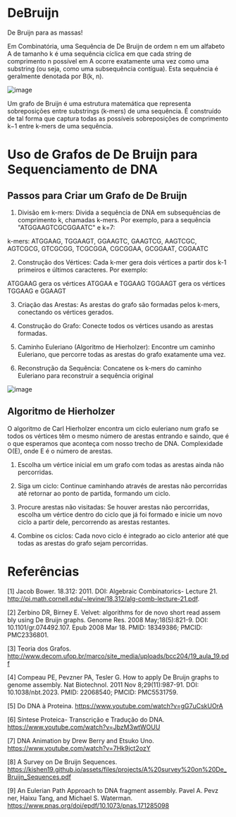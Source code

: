 # DeBruijn
De Bruijn para as massas!

Em Combinatória, uma Sequência de De Bruijn de ordem n em um alfabeto A de tamanho k é uma sequência cíclica em que cada string 
de comprimento n possível em A ocorre exatamente uma vez como uma substring (ou seja, como uma subsequência contígua). 
Esta sequência é geralmente denotada por B(k, n).

![image](https://github.com/user-attachments/assets/50b7aec9-9c75-4c57-978b-e4ec428e9c81)

Um grafo de Bruijn é uma estrutura matemática que representa sobreposições entre substrings (k-mers) de uma sequência. É construído 
de tal forma que captura todas as possíveis sobreposições de comprimento k−1 entre k-mers de uma sequência.

# Uso de Grafos de De Bruijn para Sequenciamento de DNA

## Passos para Criar um Grafo de De Bruijn

1. Divisão em k-mers: 
Divida a sequência de DNA em subsequências de comprimento k, chamadas k-mers. Por exemplo, para a sequência "ATGGAAGTCGCGGAATC" e k=7:

k-mers:	ATGGAAG, TGGAAGT, GGAAGTC, GAAGTCG, AAGTCGC, AGTCGCG,
			GTCGCGG, TCGCGGA, CGCGGAA, GCGGAAT, CGGAATC  

2. Construção dos Vértices: 
Cada k-mer gera dois vértices a partir dos k-1 primeiros e últimos caracteres. Por exemplo:

ATGGAAG gera os vértices ATGGAA e TGGAAG
TGGAAGT gera os vértices TGGAAG e GGAAGT

3. Criação das Arestas: 
As arestas do grafo são formadas pelos k-mers, conectando os vértices gerados.

4. Construção do Grafo: 
Conecte todos os vértices usando as arestas formadas.

5. Caminho Euleriano (Algoritmo de Hierholzer): 
Encontre um caminho Euleriano, que percorre todas as arestas do grafo exatamente uma vez.

6. Reconstrução da Sequência: 
Concatene os k-mers do caminho Euleriano para reconstruir a sequência original

![image](https://github.com/user-attachments/assets/a713304e-e2c1-45a7-8fff-80b182402f20)

## Algoritmo de Hierholzer

O algoritmo de Carl Hierholzer encontra um ciclo euleriano num grafo se todos os vértices têm o mesmo número de arestas 
entrando e saindo, que é o que esperamos que aconteça com nosso trecho de DNA. 
Complexidade O(E), onde E é o número de arestas.

1. Escolha um vértice inicial em um grafo com todas as arestas ainda não percorridas.

2. Siga um ciclo: Continue caminhando através de arestas não percorridas até retornar ao ponto de partida, formando um ciclo.

3. Procure arestas não visitadas: Se houver arestas não percorridas, escolha um vértice dentro do ciclo que já foi formado e inicie um novo ciclo a partir dele, percorrendo as arestas restantes.

4. Combine os ciclos: Cada novo ciclo é integrado ao ciclo anterior até que todas as arestas do grafo sejam percorridas.


# Referências

[1] Jacob Bower. 18.312: 2011. DOI: Algebraic Combinatorics- Lecture 21. http://pi.math.cornell.edu/~levine/18.312/alg-comb-lecture-21.pdf. 

[2] Zerbino DR, Birney E. Velvet: algorithms for de novo short read assem bly using De Bruijn graphs. Genome Res. 2008 May;18(5):821-9. DOI: 10.1101/gr.074492.107. Epub 2008 Mar 18. PMID: 18349386; PMCID: PMC2336801. 

[3] Teoria dos Grafos. http://www.decom.ufop.br/marco/site_media/uploads/bcc204/19_aula_19.pdf 

[4] Compeau PE, Pevzner PA, Tesler G. How to apply De Bruijn graphs to genome assembly. Nat Biotechnol. 2011 Nov 8;29(11):987-91. DOI: 10.1038/nbt.2023. PMID: 22068540; PMCID: PMC5531759. 

[5] Do DNA à Proteina. https://www.youtube.com/watch?v=gG7uCskUOrA 

[6] Síntese Proteica- Transcrição e Tradução do DNA. https://www.youtube.com/watch?v=JbzM3wtWOUU 

[7] DNA Animation by Drew Berry and Etsuko Uno. https://www.youtube.com/watch?v=7Hk9jct2ozY 

[8] A Survey on De Bruijn Sequences. https://kishen19.github.io/assets/files/projects/A%20survey%20on%20De_Bruijn_Sequences.pdf 

[9] An Eulerian Path Approach to DNA fragment assembly. Pavel A. Pevz ner, Haixu Tang, and Michael S. Waterman. https://www.pnas.org/doi/epdf/10.1073/pnas.171285098






